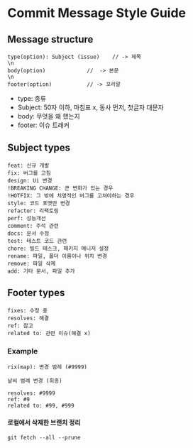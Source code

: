 # Commit Message Style Guide

## Message structure

    type(option): Subject (issue)    // -> 제목
    \n
    body(option)             //  -> 본문
    \n
    footer(option)           // -> 꼬리말

- type: 종류
- Subject: 50자 이하, 마침표 x, 동사 먼저, 첫글자 대문자
- body: 무엇을 왜 했는지
- footer: 이슈 트래커

## Subject types

    feat: 신규 개발
    fix: 버그를 고침
    design: Ui 변경
    !BREAKING CHANGE: 큰 변화가 있는 경우
    !HOTFIX: 그 밖에 치명적인 버그를 고쳐야하는 경우
    style: 코드 포맷만 변경
    refactor: 리팩토링
    perf: 성능개선
    comment: 주석 관련
    docs: 문서 수정
    test: 테스트 코드 관련
    chore: 빌드 태스크, 패키지 매니저 설정
    rename: 파일, 폴더 이름이나 위치 변경
    remove: 파일 삭제
    add: 기타 문서, 파일 추가

## Footer types

    fixes: 수정 중
    resolves: 해결
    ref: 참고
    related to: 관련 이슈(해결 x)

### Example

    rix(map): 변경 범례 (#9999)

    날씨 범례 변경 (최종)

    resolves: #9999
    ref: #9
    related to: #99, #999
    
#### 로컬에서 삭제한 브랜치 정리

    git fetch --all --prune
